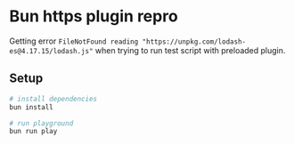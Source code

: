 # Bun https plugin repro

Getting error `FileNotFound reading "https://unpkg.com/lodash-es@4.17.15/lodash.js"` when trying to run test script with preloaded plugin.

## Setup

```bash
# install dependencies
bun install

# run playground
bun run play
```
